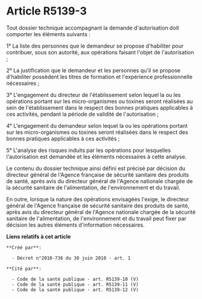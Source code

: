 # Article R5139-3

Tout dossier technique accompagnant la demande d'autorisation doit comporter les éléments suivants : 

1° La liste des personnes que le demandeur se propose d'habiliter pour contribuer, sous son autorité, aux opérations faisant
l'objet de l'autorisation ; 

2° La justification que le demandeur et les personnes qu'il se propose d'habiliter possèdent les titres de formation et
l'expérience professionnelle nécessaires ; 

3° L'engagement du directeur de l'établissement selon lequel la ou les opérations portant sur les micro-organismes ou toxines
seront réalisées au sein de l'établissement dans le respect des bonnes pratiques applicables à ces activités, pendant la
période de validité de l'autorisation ; 

4° L'engagement du demandeur selon lequel la ou les opérations portant sur les micro-organismes ou toxines seront réalisées
dans le respect des bonnes pratiques applicables à ces activités ; 

5° L'analyse des risques induits par les opérations pour lesquelles l'autorisation est demandée et les éléments nécessaires à
cette analyse. 

Le contenu du dossier technique ainsi défini est précisé par décision du directeur général de l'Agence française de sécurité
sanitaire des produits de santé, après avis du directeur général de l'Agence nationale chargée de la sécurité sanitaire de
l'alimentation, de l'environnement et du travail. 

En outre, lorsque la nature des opérations envisagées l'exige, le directeur général de l'Agence française de sécurité
sanitaire des produits de santé, après avis du directeur général de l'Agence nationale chargée de la sécurité sanitaire de
l'alimentation, de l'environnement et du travail peut fixer par décision les autres éléments d'information nécessaires.

**Liens relatifs à cet article**

	**Créé par**:

	  - Décret n°2010-736 du 30 juin 2010 - art. 1

	**Cité par**:

	  - Code de la santé publique - art. R5139-10 (V)
	  - Code de la santé publique - art. R5139-11 (V)
	  - Code de la santé publique - art. R5139-12 (V)
